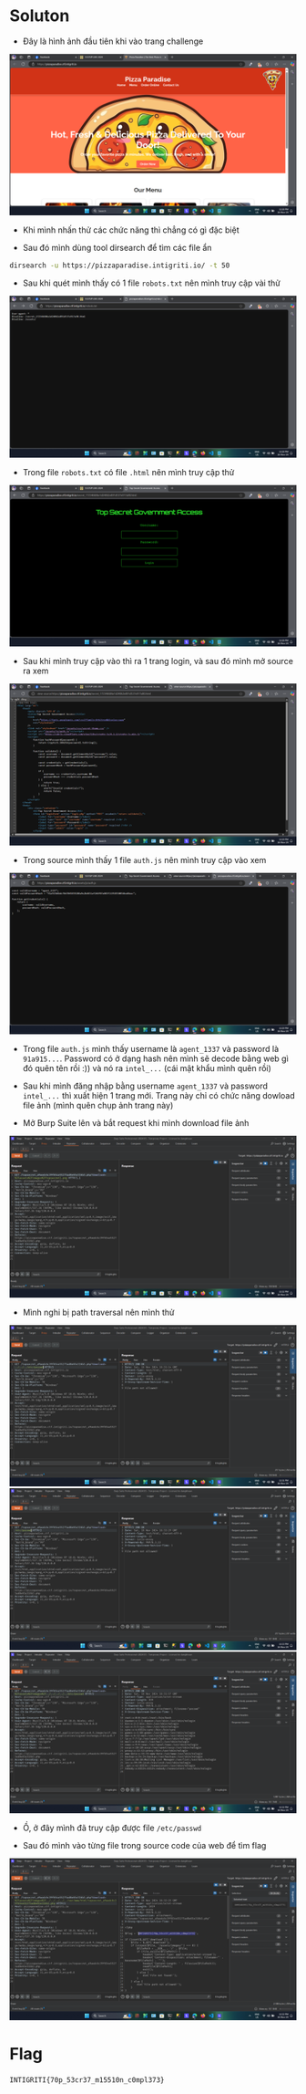 # Soluton

- Đây là hình ảnh đầu tiên khi vào trang challenge

![image](../src/Pizza%20Paradise/1.png)

- Khi mình nhấn thử các chức năng thì chẳng có gì đặc biệt

- Sau đó mình dùng tool dirsearch để tìm các file ẩn

```bash
dirsearch -u https://pizzaparadise.intigriti.io/ -t 50
```

- Sau khi quét mình thấy có 1 file `robots.txt` nên mình truy cập vài thử

![image](../src/Pizza%20Paradise/2.png)

- Trong file `robots.txt` có file `.html` nên mình truy cập thử

![image](../src/Pizza%20Paradise/3.png)

- Sau khi mình truy cập vào thì ra 1 trang login, và sau đó mình mở source ra xem

![image](../src/Pizza%20Paradise/4.png)

- Trong source mình thấy 1 file `auth.js` nên mình truy cập vào xem

![image](../src/Pizza%20Paradise/5.png)

- Trong file `auth.js` mình thấy username là `agent_1337` và password là `91a915...`. Password có ở dạng hash nên mình sẽ decode bằng web gì đó quên tên rồi :)) và nó ra `intel_...` (cái mật khẩu mình quên rồi)

- Sau khi mình đăng nhập bằng username `agent_1337` và password `intel_...` thì xuất hiện 1 trang mới. Trang này chỉ có chức năng dowload file ảnh (mình quên chụp ảnh trang này)

- Mở Burp Suite lên và bắt request khi mình download file ảnh

![image](../src/Pizza%20Paradise/6.png)

- Mình nghi bị path traversal nên mình thử

![image](../src/Pizza%20Paradise/7.png)
![image](../src/Pizza%20Paradise/8.png)
![image](../src/Pizza%20Paradise/9.png)

- Ồ, ở đây mình đã truy cập được file `/etc/passwd`

- Sau đó mình vào từng file trong source code của web để tìm flag

![image](../src/Pizza%20Paradise/10.png)

# Flag

`INTIGRITI{70p_53cr37_m15510n_c0mpl373}`
